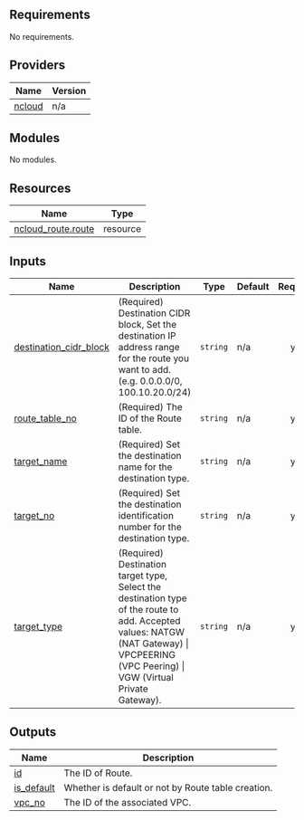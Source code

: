 <!-- BEGIN_TF_DOCS -->
## Requirements

No requirements.

## Providers

| Name | Version |
|------|---------|
| <a name="provider_ncloud"></a> [ncloud](#provider\_ncloud) | n/a |

## Modules

No modules.

## Resources

| Name | Type |
|------|------|
| [ncloud_route.route](https://registry.terraform.io/providers/hashicorp/ncloud/latest/docs/resources/route) | resource |

## Inputs

| Name | Description | Type | Default | Required |
|------|-------------|------|---------|:--------:|
| <a name="input_destination_cidr_block"></a> [destination\_cidr\_block](#input\_destination\_cidr\_block) | (Required) Destination CIDR block, Set the destination IP address range for the route you want to add. (e.g. 0.0.0.0/0, 100.10.20.0/24) | `string` | n/a | yes |
| <a name="input_route_table_no"></a> [route\_table\_no](#input\_route\_table\_no) | (Required) The ID of the Route table. | `string` | n/a | yes |
| <a name="input_target_name"></a> [target\_name](#input\_target\_name) | (Required) Set the destination name for the destination type. | `string` | n/a | yes |
| <a name="input_target_no"></a> [target\_no](#input\_target\_no) | (Required) Set the destination identification number for the destination type. | `string` | n/a | yes |
| <a name="input_target_type"></a> [target\_type](#input\_target\_type) | (Required) Destination target type, Select the destination type of the route to add. Accepted values: NATGW (NAT Gateway) \| VPCPEERING (VPC Peering) \| VGW (Virtual Private Gateway). | `string` | n/a | yes |

## Outputs

| Name | Description |
|------|-------------|
| <a name="output_id"></a> [id](#output\_id) | The ID of Route. |
| <a name="output_is_default"></a> [is\_default](#output\_is\_default) | Whether is default or not by Route table creation. |
| <a name="output_vpc_no"></a> [vpc\_no](#output\_vpc\_no) | The ID of the associated VPC. |
<!-- END_TF_DOCS -->